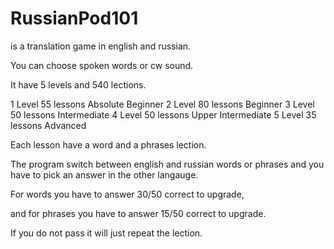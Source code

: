 # RussianPod101
is a translation game in english and russian.

You can choose spoken words or cw sound.

It have 5 levels and 540 lections.

1 Level 55 lessons Absolute Beginner 
2 Level 80 lessons Beginner 
3 Level 50 lessons Intermediate
4 Level 50 lessons Upper Intermediate
5 Level 35 lessons Advanced

Each lesson have a word and a phrases lection.

The program switch between english and russian words or phrases and you have to pick an answer in the other langauge.

For words you have to answer 30/50 correct to upgrade, 

and for phrases you have to answer 15/50 correct to upgrade.

If you do not pass it will just repeat the lection.

